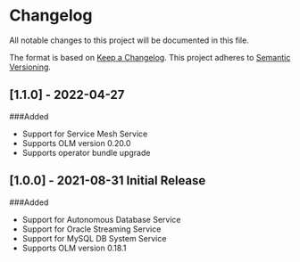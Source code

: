 # Changelog

All notable changes to this project will be documented in this file.

The format is based on [Keep a Changelog](http://keepachangelog.com/en/1.0.0/). This project adheres to [Semantic Versioning](http://semver.org/spec/v2.0.0.html).

## [1.1.0] - 2022-04-27
###Added
- Support for Service Mesh Service
- Supports OLM version 0.20.0
- Supports operator bundle upgrade

## [1.0.0] - 2021-08-31 Initial Release
###Added
- Support for Autonomous Database Service
- Support for Oracle Streaming Service
- Support for MySQL DB System Service
- Supports OLM version 0.18.1

